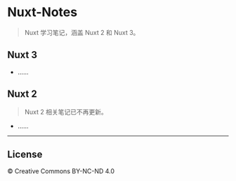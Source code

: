 # Nuxt-Notes

> Nuxt 学习笔记，涵盖 Nuxt 2 和 Nuxt 3。

## Nuxt 3

* ……


## Nuxt 2

> Nuxt 2 相关笔记已不再更新。

* ……


***

## License

© Creative Commons BY-NC-ND 4.0
